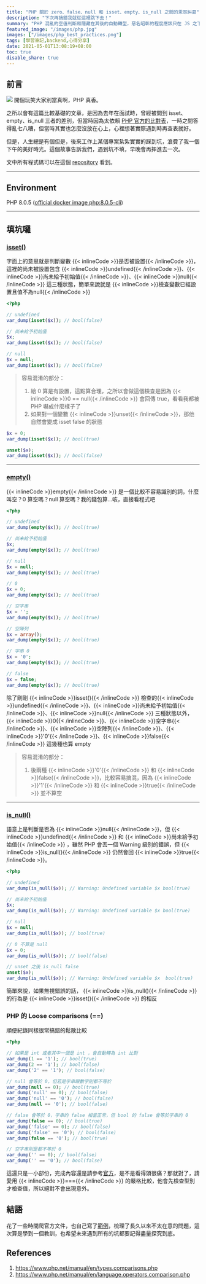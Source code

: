 ```yaml
---
title: "PHP 關於 zero、false、null 和 isset、empty、is_null 之間的恩怨糾葛"
description: "下次再搞錯我就從這裡跳下去！"
summary: "PHP 混亂的空值判斷和隱藏在其後的自動轉型，惡名昭彰的程度應該只在 JS 之下，這是一篇自己梳理過一遍的紀錄。"
featured_image: "/images/php.jpg"
images: ["/images/php_best_practices.png"]
tags: [學習筆記,backend,心得分享]
date: 2021-05-01T13:08:19+08:00
toc: true
disable_share: true
---
```


## 前言
![](https://i.imgur.com/CLlEicj.png)
開個玩笑大家別當真啊，PHP 真香。  

之所以會有這篇比較基礎的文章，是因為去年在面試時，曾經被問到 isset、empty、is_null 三者的差別，但當時因為太依賴 [PHP 官方的比對表](https://www.php.net/manual/en/types.comparisons.php)，一時之間答得亂七八糟，但當時其實也怎麼沒放在心上，心裡想著實際遇到時再查表就好。  

但是，人生總是有個但是，後來工作上某個專案紮紮實實的踩到坑，浪費了我一個下午的美好時光。這個故事告訴我們，遇到坑不填，早晚會再摔進去一次。  

文中所有程式碼可以在這個 [repository](https://github.com/SZLforGithub/php-wtf) 看到。

---

## Environment
PHP 8.0.5 ([official docker image php:8.0.5-cli](https://hub.docker.com/layers/php/library/php/8.0.5-cli/images/sha256-6dbc7603c99016c013eb26ebb0f3898448a9d97670718d5cb11382750122d7ee?context=explore))

---

## 填坑囉

### [isset()](https://www.php.net/manual/en/function.isset.php)

字面上的意思就是判斷變數 {{< inlineCode >}}是否被設置{{< /inlineCode >}}，這裡的尚未被設置包含 {{< inlineCode >}}undefined{{< /inlineCode >}}、{{< inlineCode >}}尚未給予初始值{{< /inlineCode >}}、{{< inlineCode >}}null{{< /inlineCode >}} 這三種狀態，簡單來說就是 {{< inlineCode >}}檢查變數已經設置且值不為null{{< /inlineCode >}}

```php
<?php

// undefined
var_dump(isset($x)); // bool(false)

// 尚未給予初始值
$x;
var_dump(isset($x)); // bool(false)

// null
$x = null;
var_dump(isset($x)); // bool(false)

```

> 容易混淆的部分：
> 1. 給 0 算是有設置，這點算合理，之所以會做這個檢查是因為 {{< inlineCode >}}0 == null{{< /inlineCode >}} 會回傳 true，看看我都被 PHP 嚇成什麼樣子了
> 2. 如果對一個變數 {{< inlineCode >}}unset{{< /inlineCode >}}，那他自然會變成 isset false 的狀態
```php
$x = 0;
var_dump(isset($x)); // bool(true)

unset($x);
var_dump(isset($x)); // bool(false)

```

---

### [empty()](https://www.php.net/manual/en/function.empty.php)

{{< inlineCode >}}empty{{< /inlineCode >}} 是一個比較不容易識別的詞，什麼叫空？0 算空嗎？null 算空嗎？我的錢包算...咳，直接看程式吧

```php
<?php

// undefined
var_dump(empty($x)); // bool(true)

// 尚未給予初始值
$x;
var_dump(empty($x)); // bool(true)

// null
$x = null;
var_dump(empty($x)); // bool(true)

// 0
$x = 0;
var_dump(empty($x)); // bool(true)

// 空字串
$x = '';
var_dump(empty($x)); // bool(true)

// 空陣列
$x = array();
var_dump(empty($x)); // bool(true)

// 字串 0
$x = '0';
var_dump(empty($x)); // bool(true)

// false
$x = false;
var_dump(empty($x)); // bool(true)

```

除了剛剛 {{< inlineCode >}}isset(){{< /inlineCode >}} 檢查的{{< inlineCode >}}undefined{{< /inlineCode >}}、{{< inlineCode >}}尚未給予初始值{{< /inlineCode >}}、{{< inlineCode >}}null{{< /inlineCode >}} 三種狀態以外，{{< inlineCode >}}0{{< /inlineCode >}}、{{< inlineCode >}}空字串{{< /inlineCode >}}、{{< inlineCode >}}空陣列{{< /inlineCode >}}、{{< inlineCode >}}'0'{{< /inlineCode >}}、{{< inlineCode >}}false{{< /inlineCode >}} 這幾種也算 empty

> 容易混淆的部分：
> 1. 後兩種 {{< inlineCode >}}'0'{{< /inlineCode >}} 和 {{< inlineCode >}}false{{< /inlineCode >}}，比較容易搞混，因為 {{< inlineCode >}}'1'{{< /inlineCode >}} 和 {{< inlineCode >}}true{{< /inlineCode >}} 並不算空

---

### [is_null()](https://www.php.net/manual/en/function.is-null.php)

語意上是判斷是否為 {{< inlineCode >}}null{{< /inlineCode >}}，但 {{< inlineCode >}}undefined{{< /inlineCode >}} 和 {{< inlineCode >}}尚未給予初始值{{< /inlineCode >}} ，雖然 PHP 會丟一個 Warning 級別的錯誤，但 {{< inlineCode >}}is_null(){{< /inlineCode >}} 仍然會回 {{< inlineCode >}}true{{< /inlineCode >}}。


```php
<?php

// undefined
var_dump(is_null($x)); // Warning: Undefined variable $x bool(true)

// 尚未給予初始值
$x;
var_dump(is_null($x)); // Warning: Undefined variable $x bool(true)

// null
$x = null;
var_dump(is_null($x)); // bool(true)

// 0 不算是 null
$x = 0;
var_dump(is_null($x)); // bool(false)

// unset 之後 is_null false
unset($x);
var_dump(is_null($x)); // Warning: Undefined variable $x  bool(true)

```

簡單來說，如果無視錯誤的話， {{< inlineCode >}}is_null(){{< /inlineCode >}} 的行為是 {{< inlineCode >}}isset(){{< /inlineCode >}} 的相反

### PHP 的 Loose comparisons (==)
順便紀錄同樣很常搞錯的鬆散比較

```php
<?php

// 如果是 int 或者其中一個是 int ，會自動轉為 int 比對
var_dump(1 == '1'); // bool(true)
var_dump(2 == '1'); // bool(false)
var_dump('2' == '1'); // bool(false)

// null 會等於 0，但若是字串跟數字則都不等於
var_dump(null == 0); // bool(true)
var_dump('null' == 0); // bool(false)
var_dump('null' == '0'); // bool(false)
var_dump(null == '0'); // bool(false)

// false 會等於 0，字串的 false 相當正常，但 bool 的 false 會等於字串的 0
var_dump(false == 0); // bool(true)
var_dump('false' == 0); // bool(false)
var_dump('false' == '0'); // bool(false)
var_dump(false == '0'); // bool(true)

// 空字串則是都不等於 0
var_dump('' == 0); // bool(false)
var_dump('' == '0'); // bool(false)

```
這還只是一小部份，完成內容還是請參考[官方](https://www.php.net/manual/en/types.comparisons.php)，是不是看得頭很痛？那就對了，請愛用 {{< inlineCode >}}==={{< /inlineCode >}} 的嚴格比較，他會先檢查型別才檢查值，所以絕對不會出現意外。

## 結語
花了一些時間爬官方文件，也自己寫了[範例](https://github.com/SZLforGithub/php-wtf)，梳理了長久以來不太在意的問題，這次算是學到一個教訓，也希望未來遇到所有的坑都要記得盡量探究到底。

## References
1. https://www.php.net/manual/en/types.comparisons.php
2. https://www.php.net/manual/en/language.operators.comparison.php
